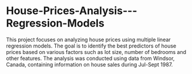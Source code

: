 # House-Prices-Analysis---Regression-Models
This project focuses on analyzing house prices using multiple linear regression models. The goal is to identify the best predictors of house prices based on various factors such as lot size, number of bedrooms and other features. The analysis was conducted using data from Windsor, Canada, containing information on house sales during Jul-Sept 1987.
